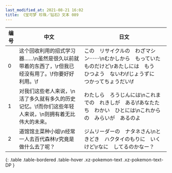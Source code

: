 ```yaml
---
last_modified_at: 2021-08-21 16:02
title: 《宝可梦 珍珠／钻石》文本 089
---
```

| 编号 | 中文 | 日文 |
| ---- | ---- | ---- |
| 0 | 这个回收利用的招式学习器……\n虽然是很久以前就带着的东西了，\r但我已经没有用了。\f你要好好利用。\f | この　リサイクルの　わざマシン⋯⋯\nむかしから　もっていた　ものだけど\rあたしには　もう　ひつよう　ないわ\fじょうずに　つかってちょうだい\f |
| 1 | 对我们这些老人来说，\n活了多久就有多久的历史记忆。\f而你们这些年轻人来说，\n则拥有着无比伟大的未来。 | わたしら　ろうじんには\nこれまでの　れきしが　ある\fあなたたち　わかい　ひとには\nこれからの　みらいが　あるのよ |
| 2 | 道馆馆主菜种小姐\n经常一人去百代森林\r究竟是做什么去了呢？ | ジムリーダーの　ナタネさん\nときどき　ハクタイのもりに　いくけど\rなに　してるのかなー？ |
{: .table .table-bordered .table-hover .xz-pokemon-text .xz-pokemon-text-DP }